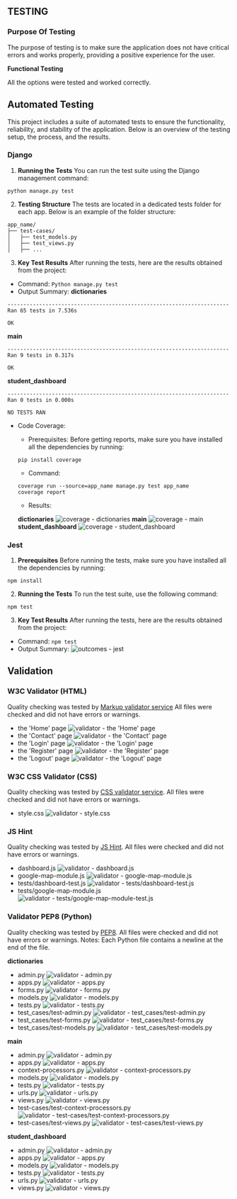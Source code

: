 ## TESTING

### Purpose Of Testing

The purpose of testing is to make sure the application does not have critical errors and works properly, providing a positive experience for the user.

__Functional Testing__

All the options were tested and worked correctly.

## Automated Testing
This project includes a suite of automated tests to ensure the functionality, reliability, and stability of the application. Below is an overview of the testing setup, the process, and the results.
### Django
1. **Running the Tests**
You can run the test suite using the Django management command:
```
python manage.py test
```
2. **Testing Structure**
The tests are located in a dedicated tests folder for each app. Below is an example of the folder structure:
```
app_name/
├── test-cases/
│   ├── test_models.py
│   ├── test_views.py
│   ├── ...
```
3. **Key Test Results**
After running the tests, here are the results obtained from the project:
- Command: `Python manage.py test`
- Output Summary:
**dictionaries**
```
----------------------------------------------------------------------
Ran 65 tests in 7.536s

OK
```
**main**
```
----------------------------------------------------------------------
Ran 9 tests in 0.317s

OK
```
**student_dashboard**
```
----------------------------------------------------------------------
Ran 0 tests in 0.000s

NO TESTS RAN
```
- Code Coverage:
  - Prerequisites:
  Before getting reports, make sure you have installed all the dependencies by running:
  ```
  pip install coverage
  ```
  - Command:
  ```
  coverage run --source=app_name manage.py test app_name
  coverage report
  ```
  - Results:

  **dictionaries**
  ![coverage - dictionaries](documentation/dictionaries/coverage.png)
  **main**
  ![coverage - main](documentation/main/coverage.png)
  **student_dashboard**
  ![coverage - student_dashboard](documentation/student-dashboard/coverage.png)

### Jest
1. **Prerequisites**
Before running the tests, make sure you have installed all the dependencies by running:
```
npm install
```
2. **Running the Tests**
To run the test suite, use the following command:
```
npm test
```
3. **Key Test Results**
After running the tests, here are the results obtained from the project:
- Command: `npm test`
- Output Summary:
![outcomes - jest](documentation/jest/jest-outcomes.png)

## Validation
### W3C Validator (HTML)
Quality checking was tested by [Markup validator service](https://validator.w3.org/)
All files were checked and did not have errors or warnings.
- the 'Home' page
 ![validator - the 'Home' page](documentation/main/html/home-page.png)
- the 'Contact' page
 ![validator - the 'Contact' page](documentation/main/html/contact-page.png)
- the 'Login' page
 ![validator - the 'Login' page](documentation/users/html/login.png)
- the 'Register' page
 ![validator - the 'Register' page](documentation/users/html/signup.png)
- the 'Logout' page
 ![validator - the 'Logout' page](documentation/users/html/logout.png)

### W3C CSS Validator (CSS)
Quality checking was tested by [CSS validator service](https://jigsaw.w3.org/css-validator/).
All files were checked and did not have errors or warnings.
- style.css
 ![validator - style.css](documentation/css/w3c-validation.png)

### JS Hint
Quality checking was tested by [JS Hint](https://jshint.com/).
All files were checked and did not have errors or warnings.
- dashboard.js
 ![validator - dashboard.js](documentation/jshint/dashboard.png)
- google-map-module.js
 ![validator - google-map-module.js](documentation/jshint/google-map-module.png)
- tests/dashboard-test.js
 ![validator - tests/dashboard-test.js](documentation/jshint/dashboard-test.png)
- tests/google-map-module.js
 ![validator - tests/google-map-module-test.js](documentation/jshint/google-map-module-test.png)

### Validator PEP8 (Python)
Quality checking was tested by [PEP8](https://pep8ci.herokuapp.com/#).
All files were checked and did not have errors or warnings.
Notes: Each Python file contains a newline at the end of the file.

**dictionaries**
- admin.py
 ![validator - admin.py](documentation/dictionaries/pep8/admin.png)
- apps.py
 ![validator - apps.py](documentation/dictionaries/pep8/apps.png)
- forms.py
 ![validator - forms.py](documentation/dictionaries/pep8/forms.png)
- models.py
 ![validator - models.py](documentation/dictionaries/pep8/models.png)
- tests.py
 ![validator - tests.py](documentation/dictionaries/pep8/tests.png)
- test_cases/test-admin.py
 ![validator - test_cases/test-admin.py](documentation/dictionaries/pep8/test-cases-test-admin.png)
- test_cases/test-forms.py
 ![validator - test_cases/test-forms.py](documentation/dictionaries/pep8/test-cases-test-forms.png)
- test_cases/test-models.py
 ![validator - test_cases/test-models.py](documentation/dictionaries/pep8/test-cases-test-models.png)

**main**
- admin.py
 ![validator - admin.py](documentation/main/pep8/admin.png)
- apps.py
 ![validator - apps.py](documentation/main/pep8/apps.png)
- context-processors.py
 ![validator - context-processors.py](documentation/main/pep8/context-processors.png)
- models.py
 ![validator - models.py](documentation/main/pep8/models.png)
- tests.py
 ![validator - tests.py](documentation/main/pep8/tests.png)
- urls.py
 ![validator - urls.py](documentation/main/pep8/urls.png)
- views.py
 ![validator - views.py](documentation/main/pep8/views.png)
- test-cases/test-context-processors.py
 ![validator - test-cases/test-context-processors.py](documentation/main/pep8/test-cases-test-context-processors.png)
- test-cases/test-views.py
 ![validator - test-cases/test-views.py](documentation/main/p8p/test-cases-test-views.png)

**student_dashboard**
- admin.py
 ![validator - admin.py](documentation/student-dashboard/pep8/admin.png)
- apps.py
 ![validator - apps.py](documentation/student-dashboard/pep8/apps.png)
- models.py
 ![validator - models.py](documentation/student-dashboard/pep8/models.png)
- tests.py
 ![validator - tests.py](documentation/student-dashboard/pep8/tests.png)
- urls.py
 ![validator - urls.py](documentation/student-dashboard/pep8/urls.png)
- views.py
 ![validator - views.py](documentation/student-dashboard/pep8/views.png)
